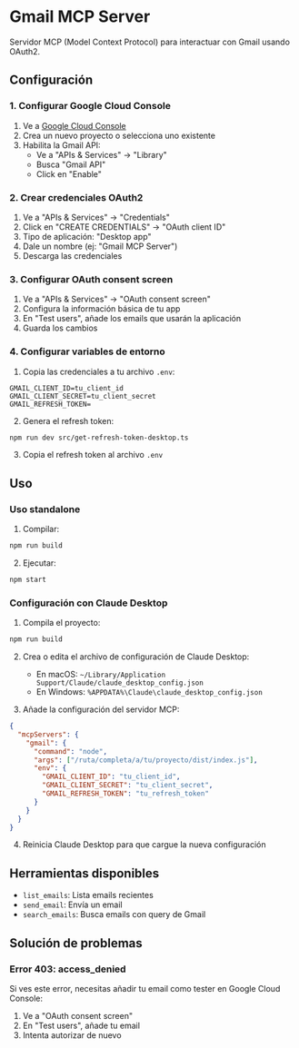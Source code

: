# Gmail MCP Server

Servidor MCP (Model Context Protocol) para interactuar con Gmail usando OAuth2.

## Configuración

### 1. Configurar Google Cloud Console

1. Ve a [Google Cloud Console](https://console.cloud.google.com/)
2. Crea un nuevo proyecto o selecciona uno existente
3. Habilita la Gmail API:
   - Ve a "APIs & Services" → "Library"
   - Busca "Gmail API"
   - Click en "Enable"

### 2. Crear credenciales OAuth2

1. Ve a "APIs & Services" → "Credentials"
2. Click en "CREATE CREDENTIALS" → "OAuth client ID"
3. Tipo de aplicación: "Desktop app"
4. Dale un nombre (ej: "Gmail MCP Server")
5. Descarga las credenciales

### 3. Configurar OAuth consent screen

1. Ve a "APIs & Services" → "OAuth consent screen"
2. Configura la información básica de tu app
3. En "Test users", añade los emails que usarán la aplicación
4. Guarda los cambios

### 4. Configurar variables de entorno

1. Copia las credenciales a tu archivo `.env`:
```
GMAIL_CLIENT_ID=tu_client_id
GMAIL_CLIENT_SECRET=tu_client_secret
GMAIL_REFRESH_TOKEN=
```

2. Genera el refresh token:
```bash
npm run dev src/get-refresh-token-desktop.ts
```

3. Copia el refresh token al archivo `.env`

## Uso

### Uso standalone

1. Compilar:
```bash
npm run build
```

2. Ejecutar:
```bash
npm start
```

### Configuración con Claude Desktop

1. Compila el proyecto:
```bash
npm run build
```

2. Crea o edita el archivo de configuración de Claude Desktop:
   - En macOS: `~/Library/Application Support/Claude/claude_desktop_config.json`
   - En Windows: `%APPDATA%\Claude\claude_desktop_config.json`

3. Añade la configuración del servidor MCP:
```json
{
  "mcpServers": {
    "gmail": {
      "command": "node",
      "args": ["/ruta/completa/a/tu/proyecto/dist/index.js"],
      "env": {
        "GMAIL_CLIENT_ID": "tu_client_id",
        "GMAIL_CLIENT_SECRET": "tu_client_secret",
        "GMAIL_REFRESH_TOKEN": "tu_refresh_token"
      }
    }
  }
}
```

4. Reinicia Claude Desktop para que cargue la nueva configuración

## Herramientas disponibles

- `list_emails`: Lista emails recientes
- `send_email`: Envía un email
- `search_emails`: Busca emails con query de Gmail

## Solución de problemas

### Error 403: access_denied

Si ves este error, necesitas añadir tu email como tester en Google Cloud Console:
1. Ve a "OAuth consent screen"
2. En "Test users", añade tu email
3. Intenta autorizar de nuevo